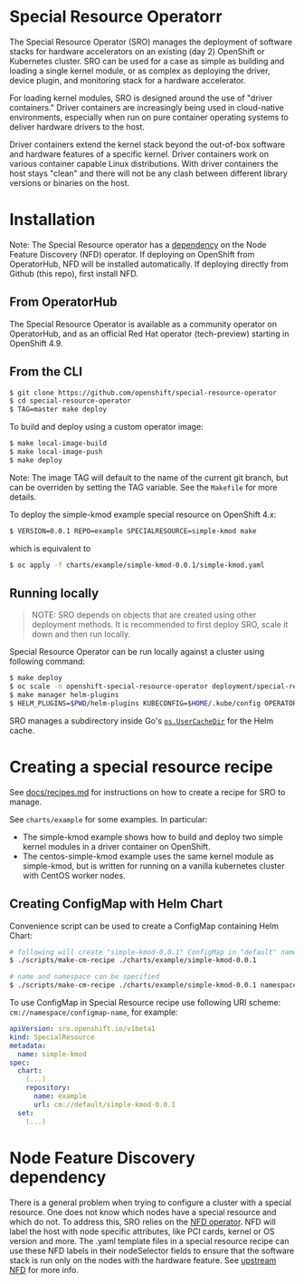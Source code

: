 
# Special Resource Operatorr

The Special Resource Operator (SRO) manages the  deployment of software stacks for hardware accelerators on an existing (day 2) OpenShift or Kubernetes cluster. SRO can be used for a case as simple as building and loading a single kernel module, or as complex as deploying the driver, device plugin, and monitoring stack for a hardware accelerator.

For loading kernel modules, SRO is designed around the use of "driver containers." Driver containers are increasingly being used in cloud-native environments, especially when run on pure container operating systems to deliver hardware drivers to the host. 

Driver containers  extend the kernel stack beyond the out-of-box software and hardware features of a specific kernel. Driver containers work on various container capable Linux distributions. With driver containers the host stays "clean" and there will not be any clash between different library versions or binaries on the host.


# Installation
Note: The Special Resource operator has a [dependency](#Node-Feature-Discovery-dependency) on the Node Feature Discovery (NFD) operator. If deploying on OpenShift from OperatorHub, NFD will be installed automatically. If deploying directly from Github (this repo), first install NFD.

## From OperatorHub
The Special Resource Operator is available as a community operator on OperatorHub, and as an official Red Hat operator (tech-preview) starting in OpenShift 4.9.

## From the CLI
```sh
$ git clone https://github.com/openshift/special-resource-operator
$ cd special-resource-operator
$ TAG=master make deploy
```

To build and deploy using a custom operator image:
```sh
$ make local-image-build
$ make local-image-push
$ make deploy
```
Note: The image TAG will default to the name of the current git branch, but can be overriden by setting the TAG variable. See the `Makefile` for more details.

To deploy the simple-kmod example special resource on OpenShift 4.x:
```sh
$ VERSION=0.0.1 REPO=example SPECIALRESOURCE=simple-kmod make
```
which is equivalent to
```sh
$ oc apply -f charts/example/simple-kmod-0.0.1/simple-kmod.yaml
```

## Running locally
> NOTE: SRO depends on objects that are created using other deployment methods. It is recommended to first deploy SRO, scale it down and then run locally.

Special Resource Operator can be run locally against a cluster using following command:
```sh
$ make deploy
$ oc scale -n openshift-special-resource-operator deployment/special-resource-controller-manager --replicas=0
$ make manager helm-plugins
$ HELM_PLUGINS=$PWD/helm-plugins KUBECONFIG=$HOME/.kube/config OPERATOR_NAMESPACE=openshift-special-resource-operator ./manager
```
SRO manages a subdirectory inside Go's [`os.UserCacheDir`](https://pkg.go.dev/os#UserCacheDir) for the Helm cache.

# Creating a special resource recipe

See [docs/recipes.md](docs/recipes.md) for instructions on how to create a recipe for SRO to manage. 

See `charts/example` for some examples. In particular:
* The simple-kmod example shows how to build and deploy two simple kernel modules in a driver container on OpenShift.
* The centos-simple-kmod example uses the same kernel module as simple-kmod, but is written for running on a vanilla kubernetes cluster with CentOS worker nodes.

## Creating ConfigMap with Helm Chart
Convenience script can be used to create a ConfigMap containing Helm Chart:
``` sh
# following will create "simple-kmod-0.0.1" ConfigMap in "default" namespace
$ ./scripts/make-cm-recipe ./charts/example/simple-kmod-0.0.1

# name and namespace can be specified
$ ./scripts/make-cm-recipe ./charts/example/simple-kmod-0.0.1 namespace configmap-name
```

To use ConfigMap in Special Resource recipe use following URI scheme: `cm://namespace/configmap-name`, for example:
``` yaml
apiVersion: sro.openshift.io/v1beta1
kind: SpecialResource
metadata:
  name: simple-kmod
spec:
  chart:
    (...)
    repository:
      name: example
      url: cm://default/simple-kmod-0.0.1
  set:
    (...)
```


# Node Feature Discovery dependency

There is a general problem when trying to configure a cluster with a special resource. One does not know which nodes have a special resource and which do not. To address this, SRO relies on the [NFD operator](https://github.com/openshift/cluster-nfd-operator). NFD will label the host with node specific attributes, like PCI cards, kernel or OS version and more. The .yaml template files in a special resource recipe can use these NFD labels in their nodeSelector fields to ensure that the software stack is run only on the nodes with the hardware feature. See [upstream NFD](https://github.com/kubernetes-sigs/node-feature-discovery) for more info. 

